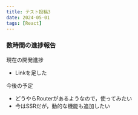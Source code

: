 ```yaml
---
title: テスト投稿3
date: 2024-05-01
tags: [React]
---
```


### 数時間の進捗報告

現在の開発進捗
- Linkを足した

今後の予定
- どうやらRouterがあるようなので，使ってみたい
- 今はSSRだが，動的な機能も追加したい
